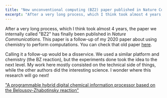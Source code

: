 ```yaml
---
title: "New unconventional computing (BZ2) paper published in Nature Communcations!"
excerpt: "After a very long process, which I think took almost 4 years, the paper we internally called 'BZ2' has finally been published."
---
```


After a very long process, which I think took almost 4 years, the paper we internally called "BZ2" has finally been published in *Nature Communications*. This paper is a follow-up of my 2020 paper about using chemistry to perform computations. You can check that old paper [here](https://www.nature.com/articles/s41467-020-15190-3).

Calling it a follow-up would be a disservice. We used a similar platform and chemistry (the BZ reaction), but the experiments done took the idea to the next level. My work here mostly consisted on the technical side of things, while the other authors did the interesting science. I wonder where this research will go next!

["A programmable hybrid digital chemical information processor based on the Belousov-Zhabotinsky reaction"](https://www.nature.com/articles/s41467-024-45896-7)
